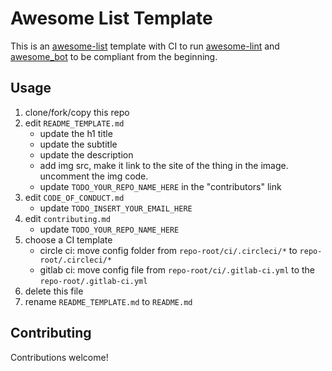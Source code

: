 # Awesome List Template

This is an [awesome-list](https://github.com/sindresorhus/awesome) template with CI to run [awesome-lint](https://github.com/sindresorhus/awesome-lint) and [awesome_bot](https://github.com/dkhamsing/awesome_bot) to be compliant from the beginning.

## Usage

1. clone/fork/copy this repo
2. edit `README_TEMPLATE.md`
   - update the h1 title
   - update the subtitle
   - update the description
   - add img src, make it link to the site of the thing in the image. uncomment the img code.
   - update `TODO_YOUR_REPO_NAME_HERE` in the "contributors" link
3. edit `CODE_OF_CONDUCT.md`
   - update `TODO_INSERT_YOUR_EMAIL_HERE`
4. edit `contributing.md`
   - update `TODO_YOUR_REPO_NAME_HERE`
5. choose a CI template
   - circle ci: move config folder from `repo-root/ci/.circleci/*` to `repo-root/.circleci/*`
   - gitlab ci: move config file from `repo-root/ci/.gitlab-ci.yml` to the `repo-root/.gitlab-ci.yml`
6. delete this file
7. rename `README_TEMPLATE.md` to `README.md`

## Contributing

Contributions welcome!
